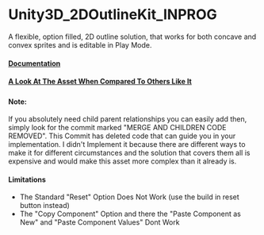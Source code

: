 # Unity3D_2DOutlineKit_INPROG
A flexible, option filled, 2D outline solution, that works for both concave and convex sprites and is editable in Play Mode.
<br>
<h4><a href="https://docs.google.com/document/d/1UCxu07cAwVSxPS3i7ouwJIBSrV2yh9v0bNlYWYeJJcs/edit?usp=sharing">
Documentation
</a></h4>
<h4><a href="https://docs.google.com/document/d/1wpzp4dFecQ3u8pj6IuYlhem_of8CiI_OEGuR32aKG_w/edit?usp=sharing">
A Look At The Asset When Compared To Others Like It
</a></h4>
<h5>
<h4>Note:</h4>
If you absolutely need child parent relationships you can easily add then, simply look for the commit marked "MERGE AND CHILDREN CODE REMOVED".
This Commit has deleted code that can guide you in your implementation. 
I didn't Implement it because there are different ways to make it for different circumstances 
and the solution that covers them all is expensive and would make this asset more complex than it already is.</h5>
<h4>Limitations</h4>
<ul>
  <li>The Standard "Reset" Option Does Not Work (use the build in reset button instead)</li>
  <li>The "Copy Component" Option and there the "Paste Component as New" and "Paste Component Values" Dont Work</li>
</ul>
